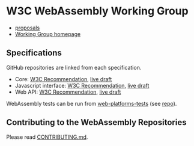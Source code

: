 # W3C WebAssembly Working Group

* [proposals](https://github.com/WebAssembly/proposals/blob/main/README.md)
* [Working Group homepage](https://www.w3.org/wasm/)

## Specifications

GitHub repositories are linked from each specification.

* Core: [W3C Recommendation](https://www.w3.org/TR/2019/REC-wasm-core-1-20191205/), [live draft](https://webassembly.github.io/spec/core/index.html)
* Javascript interface: [W3C Recommendation](https://www.w3.org/TR/2019/REC-wasm-js-api-1-20191205/), [live draft](https://webassembly.github.io/spec/js-api/)
* Web API: [W3C Recommendation](https://www.w3.org/TR/2019/REC-wasm-web-api-1-20191205/), [live draft](https://webassembly.github.io/spec/web-api/)

WebAssembly tests can be run from [web-platforms-tests](https://wpt.fyi/results/wasm?label=master&product=chrome%5Bexperimental%5D&product=edge&product=firefox%5Bexperimental%5D&product=safari%5Bexperimental%5D&aligned) (see [repo](https://github.com/web-platform-tests/wpt/tree/master/wasm)).

## Contributing to the WebAssembly Repositories

Please read [CONTRIBUTING.md](CONTRIBUTING.md).
